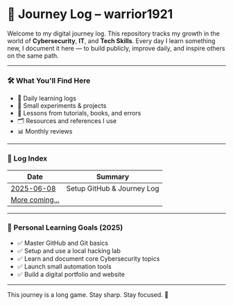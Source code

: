# 🚀 Journey Log – warrior1921

Welcome to my digital journey log. This repository tracks my growth in the world of **Cybersecurity**, **IT**, and **Tech Skills**. Every day I learn something new, I document it here — to build publicly, improve daily, and inspire others on the same path.

---

### 🛠️ What You'll Find Here

- 📅 Daily learning logs
- 🧪 Small experiments & projects
- 🧠 Lessons from tutorials, books, and errors
- 🗂️ Resources and references I use
- 📊 Monthly reviews

---

### 📘 Log Index

| Date | Summary |
|------|---------|
| [2025-06-08](logs/2025-06-08.md) | Setup GitHub & Journey Log |
| [More coming...]() |  |

---

### 🎯 Personal Learning Goals (2025)

- ✅ Master GitHub and Git basics
- ✅ Setup and use a local hacking lab
- ✅ Learn and document core Cybersecurity topics
- ✅ Launch small automation tools
- ✅ Build a digital portfolio and website

---

This journey is a long game. Stay sharp. Stay focused. 🚀

